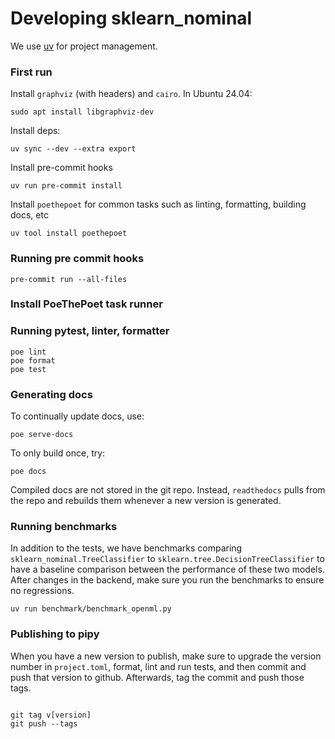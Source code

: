 
# Developing sklearn_nominal

We use [uv](https://docs.astral.sh/uv/) for project management.

### First run

Install `graphviz` (with headers) and `cairo`. In Ubuntu 24.04:

````
sudo apt install libgraphviz-dev
````

Install deps:
````
uv sync --dev --extra export
````

Install pre-commit hooks
````
uv run pre-commit install
````

Install `poethepoet` for common tasks such as linting, formatting, building docs, etc
````
uv tool install poethepoet
````

### Running pre commit hooks

````
pre-commit run --all-files
````
### Install PoeThePoet task runner



### Running pytest, linter, formatter

````
poe lint
poe format
poe test
````

### Generating docs

To continually update docs, use:
````
poe serve-docs
````

To only build once, try:
````
poe docs
````

Compiled docs are not stored in the git repo. Instead, `readthedocs` pulls from the repo and rebuilds them whenever a new version is generated.


### Running benchmarks

In addition to the tests, we have benchmarks comparing `sklearn_nominal.TreeClassifier` to `sklearn.tree.DecisionTreeClassifier` to have a baseline comparison between the performance of these two models. After changes in the backend, make sure you run the benchmarks to ensure no regressions. 

````
uv run benchmark/benchmark_openml.py
````

### Publishing to pipy

When you have a new version to publish, make sure to upgrade the version number in `project.toml`, format, lint and run tests, and then commit and push that version to github. Afterwards, tag the commit and push those tags.

````

git tag v[version]
git push --tags
````
